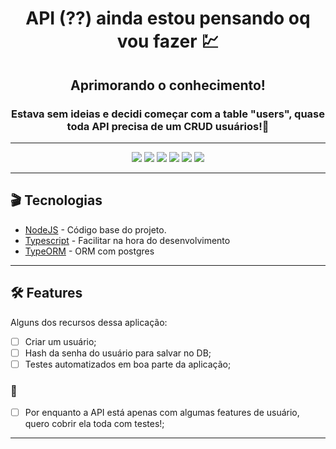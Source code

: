 <div align="center">
  <h1>API (??) ainda estou pensando oq vou fazer 💹</h1>
</div>

<h2 align="center" >Aprimorando o conhecimento!</h2>
<h3 align="center">Estava sem ideias e decidi começar com a table "users", quase toda API precisa de um CRUD usuários!💜</h3>
<hr />

<div align="center">
<img src="https://img.shields.io/badge/npm-8.1.2-green" />
<img src="https://img.shields.io/badge/node-16.13.1-green" />
<img src="https://img.shields.io/badge/typeorm-0.2.41-9cf" />
<img src="https://img.shields.io/badge/jsonwebtoken-8.5.1-7159c1" />
<img src="https://img.shields.io/badge/typescript-4.5.4-7159c1" />
<img src="https://img.shields.io/badge/docker-9cf" />
</div>
<hr/>

<h2> 🎬 Tecnologias</h2>
 
<ul>
  <li><a target="_blank" href="https://nodejs.org/pt-br/" >NodeJS</a> - Código base do projeto.</li>
  <li><a target="_blank" href="https://www.typescriptlang.org/" >Typescript</a> - Facilitar na hora do desenvolvimento</li>
  <li><a href="https://typeorm.io/#/">TypeORM</a> - ORM com postgres</li>
</ul>
<hr/>

<h2> 🛠 Features</h2>

<p>Alguns dos recursos dessa aplicação:</p>

-   [ ] Criar um usuário;
-   [ ] Hash da senha do usuário para salvar no DB;
-   [ ] Testes automatizados em boa parte da aplicação;

<h3> 🚨</h3>

-   [ ] Por enquanto a API está apenas com algumas features de usuário, quero cobrir ela toda com testes!;

<hr/>
